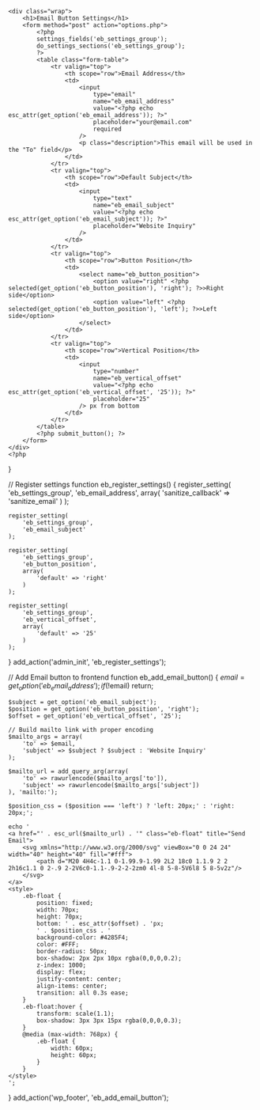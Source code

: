 <?php
/*
Plugin Name: Email Button
Description: Adds a floating email button to the site with guaranteed email address passing.
Version: 1.1
Author: Sasha Zimin
Author URI: https://zimin.dev
License: GPL2
License URI: https://www.gnu.org/licenses/gpl-2.0.html
Text Domain: email-button-plugin
*/

// Prevent direct access
if (!defined('ABSPATH')) exit;

// Register admin menu
function eb_register_settings_menu() {
    add_options_page(
        'Email Button Settings',
        'Email Button',
        'manage_options',
        'email-button',
        'eb_settings_page'
    );
}
add_action('admin_menu', 'eb_register_settings_menu');

// Settings page
function eb_settings_page() {
    ?>
    <div class="wrap">
        <h1>Email Button Settings</h1>
        <form method="post" action="options.php">
            <?php
            settings_fields('eb_settings_group');
            do_settings_sections('eb_settings_group');
            ?>
            <table class="form-table">
                <tr valign="top">
                    <th scope="row">Email Address</th>
                    <td>
                        <input 
                            type="email" 
                            name="eb_email_address" 
                            value="<?php echo esc_attr(get_option('eb_email_address')); ?>" 
                            placeholder="your@email.com" 
                            required
                        />
                        <p class="description">This email will be used in the "To" field</p>
                    </td>
                </tr>
                <tr valign="top">
                    <th scope="row">Default Subject</th>
                    <td>
                        <input 
                            type="text" 
                            name="eb_email_subject" 
                            value="<?php echo esc_attr(get_option('eb_email_subject')); ?>" 
                            placeholder="Website Inquiry"
                        />
                    </td>
                </tr>
                <tr valign="top">
                    <th scope="row">Button Position</th>
                    <td>
                        <select name="eb_button_position">
                            <option value="right" <?php selected(get_option('eb_button_position'), 'right'); ?>>Right side</option>
                            <option value="left" <?php selected(get_option('eb_button_position'), 'left'); ?>>Left side</option>
                        </select>
                    </td>
                </tr>
                <tr valign="top">
                    <th scope="row">Vertical Position</th>
                    <td>
                        <input 
                            type="number" 
                            name="eb_vertical_offset" 
                            value="<?php echo esc_attr(get_option('eb_vertical_offset', '25')); ?>" 
                            placeholder="25" 
                        /> px from bottom
                    </td>
                </tr>
            </table>
            <?php submit_button(); ?>
        </form>
    </div>
    <?php
}

// Register settings
function eb_register_settings() {
    register_setting(
        'eb_settings_group',
        'eb_email_address',
        array(
            'sanitize_callback' => 'sanitize_email'
        )
    );
    
    register_setting(
        'eb_settings_group',
        'eb_email_subject'
    );
    
    register_setting(
        'eb_settings_group',
        'eb_button_position',
        array(
            'default' => 'right'
        )
    );
    
    register_setting(
        'eb_settings_group',
        'eb_vertical_offset',
        array(
            'default' => '25'
        )
    );
}
add_action('admin_init', 'eb_register_settings');

// Add Email button to frontend
function eb_add_email_button() {
    $email = get_option('eb_email_address');
    if (!$email) return;
    
    $subject = get_option('eb_email_subject');
    $position = get_option('eb_button_position', 'right');
    $offset = get_option('eb_vertical_offset', '25');
    
    // Build mailto link with proper encoding
    $mailto_args = array(
        'to' => $email,
        'subject' => $subject ? $subject : 'Website Inquiry'
    );
    
    $mailto_url = add_query_arg(array(
        'to' => rawurlencode($mailto_args['to']),
        'subject' => rawurlencode($mailto_args['subject'])
    ), 'mailto:');
    
    $position_css = ($position === 'left') ? 'left: 20px;' : 'right: 20px;';
    
    echo '
    <a href="' . esc_url($mailto_url) . '" class="eb-float" title="Send Email">
        <svg xmlns="http://www.w3.org/2000/svg" viewBox="0 0 24 24" width="40" height="40" fill="#fff">
            <path d="M20 4H4c-1.1 0-1.99.9-1.99 2L2 18c0 1.1.9 2 2 2h16c1.1 0 2-.9 2-2V6c0-1.1-.9-2-2-2zm0 4l-8 5-8-5V6l8 5 8-5v2z"/>
        </svg>
    </a>
    <style>
        .eb-float {
            position: fixed;
            width: 70px;
            height: 70px;
            bottom: ' . esc_attr($offset) . 'px;
            ' . $position_css . '
            background-color: #4285F4;
            color: #FFF;
            border-radius: 50px;
            box-shadow: 2px 2px 10px rgba(0,0,0,0.2);
            z-index: 1000;
            display: flex;
            justify-content: center;
            align-items: center;
            transition: all 0.3s ease;
        }
        .eb-float:hover {
            transform: scale(1.1);
            box-shadow: 3px 3px 15px rgba(0,0,0,0.3);
        }
        @media (max-width: 768px) {
            .eb-float {
                width: 60px;
                height: 60px;
            }
        }
    </style>
    ';
}
add_action('wp_footer', 'eb_add_email_button');
